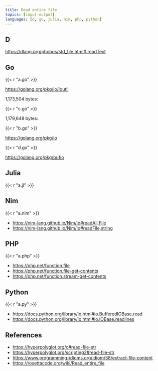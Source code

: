 ```yaml
---
title: Read entire file
topics: [input-output]
languages: [d, go, julia, nim, php, python]
---
```


## D

<https://dlang.org/phobos/std_file.html#.readText>

## Go

{{< r "a.go" >}}

<https://golang.org/pkg/io/ioutil>

1,173,504 bytes:

{{< r "c.go" >}}

1,179,648 bytes:

{{< r "b.go" >}}

<https://golang.org/pkg/io>

{{< r "d.go" >}}

<https://golang.org/pkg/bufio>

## Julia

{{< r "a.jl" >}}

## Nim

{{< r "a.nim" >}}

- <https://nim-lang.github.io/Nim/io#readAll,File>
- <https://nim-lang.github.io/Nim/io#readFile,string>

## PHP

{{< r "a.php" >}}

- <https://php.net/function.file>
- <https://php.net/function.file-get-contents>
- <https://php.net/function.stream-get-contents>

## Python

{{< r "a.py" >}}

- <https://docs.python.org/library/io.html#io.BufferedIOBase.read>
- <https://docs.python.org/library/io.html#io.IOBase.readlines>

## References

- <https://hyperpolyglot.org/c#read-file-str>
- <https://hyperpolyglot.org/scripting2#read-file-str>
- <https://www.programming-idioms.org/idiom/58/extract-file-content>
- <https://rosettacode.org/wiki/Read_entire_file>
